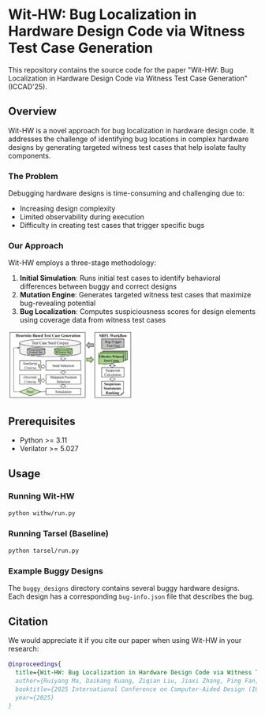# Wit-HW: Bug Localization in Hardware Design Code via Witness Test Case Generation

This repository contains the source code for the paper "Wit-HW: Bug Localization in Hardware Design Code via Witness Test Case Generation" (ICCAD'25).

## Overview

Wit-HW is a novel approach for bug localization in hardware design code. It addresses the challenge of identifying bug locations in complex hardware designs by generating targeted witness test cases that help isolate faulty components.

### The Problem
Debugging hardware designs is time-consuming and challenging due to:
- Increasing design complexity
- Limited observability during execution
- Difficulty in creating test cases that trigger specific bugs

### Our Approach
Wit-HW employs a three-stage methodology:
1. **Initial Simulation**: Runs initial test cases to identify behavioral differences between buggy and correct designs
2. **Mutation Engine**: Generates targeted witness test cases that maximize bug-revealing potential
3. **Bug Localization**: Computes suspiciousness scores for design elements using coverage data from witness test cases


<img src="overview.png" alt="Wit-HW Overview" width="50%" height="auto">

## Prerequisites

- Python >= 3.11
- Verilator >= 5.027


## Usage

### Running Wit-HW

```bash
python withw/run.py
```

### Running Tarsel (Baseline)

```bash
python tarsel/run.py
```

### Example Buggy Designs

The `buggy_designs` directory contains several buggy hardware designs. Each design has a corresponding `bug-info.json` file that describes the bug.

## Citation

We would appreciate it if you cite our paper when using Wit-HW in your research:

```bibtex
@inproceedings{
  title={Wit-HW: Bug Localization in Hardware Design Code via Witness Test Case Generation},
  author={Ruiyang Ma, Daikang Kuang, Ziqian Liu, Jiaxi Zhang, Ping Fan, Guojie Luo},
  booktitle={2025 International Conference on Computer-Aided Design (ICCAD)},
  year={2025}
}
```
